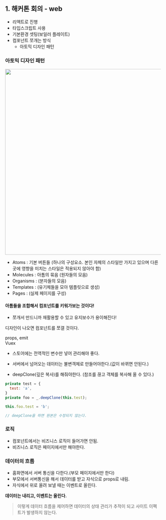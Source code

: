 ## 1. 해커톤 회의 - web
- 리액트로 진행
- 타입스크립트 사용
- 기본환경 셋팅(보일러 플레이트)
- 컴포넌트 쪼개는 방식
  - 아토믹 디자인 패턴

### 아토믹 디자인 패턴

<img src="https://tech.madup.com/assets/images/atomic-design/1.png" width="600px" />

- Atoms : 기본 버튼들 (하나의 구성요소. 본인 자체의 스타일만 가지고 있으며 다른 곳에 영향을 미치는 스타일은 적용되지 않아야 함)
- Molecules : 아톰의 묶음 (원자들의 모음)
- Organisms : (분자들의 모음)
- Templates : (유기체들을 모아 템플릿으로 생성)
- Pages : (실제 페이지를 구성)

#### 아톰들을 조합해서 컴포넌트를 키워가보는 것이다!
- 쪼개서 만드니까 재활용할 수 있고 유지보수가 용이해진다!

디자인이 나오면 컴포넌트를 쪼갤 것이다.

props, emit   
Vuex

- 스토어에는 전역적인 변수만 넣어 관리해야 좋다.

- 서버에서 넘어오는 데이터는 불변객체로 만들어야한다.(값이 바뀌면 안된다.)
- deepClone(깊은 복사)를 해줘야한다. (참조를 끊고 객체를 복사해 올 수 있다.)
```javascript
private test = {
  test: 'a',
}
private foo = _.deepClone(this.test);

this.foo.test = 'b';

// deepClone을 하면 원본은 수정되지 않는다.
```

### 로직 
- 컴포넌트에서는 비즈니스 로직이 들어가면 안됨.
- 비즈니스 로직은 페이지에서만 해야한다.


### 데이터의 흐름
- 홈화면에서 서버 통신을 다한다.(부모 페이지에서만 한다)
- 부모에서 서버통신을 해서 데이터를 받고 자식으로 props로 내림.
- 자식에서 위로 올려 보낼 때는 이벤트로 올린다.

**데이터는 내리고, 이벤트는 올린다.**

> 이렇게 데이터 흐름을 제어하면 데이터의 상태 관리가 추적이 되고 사이트 이펙트가 발생하지 않는다. 
